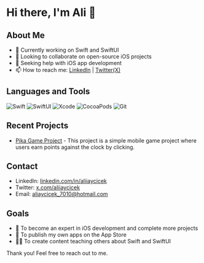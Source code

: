 # Hi there, I'm Ali 👋

## About Me
- 🧠 Currently working on Swift and SwiftUI
- 👯 Looking to collaborate on open-source iOS projects
- 🤔 Seeking help with iOS app development
- 📫 How to reach me: [LinkedIn](https://www.linkedin.com/in/aliiaycicek/) | [Twitter(X)](https://x.com/aliiaycicek)

## Languages and Tools

![Swift](https://img.shields.io/badge/Swift-1575F9?style=for-the-badge&logo=swift&logoColor=white)
![SwiftUI](https://img.shields.io/badge/SwiftUI-000000?style=for-the-badge&logo=swift&logoColor=white)
![Xcode](https://img.shields.io/badge/Xcode-1575F9?style=for-the-badge&logo=xcode&logoColor=white)
![CocoaPods](https://img.shields.io/badge/CocoaPods-FA2A02?style=for-the-badge&logo=cocoapods&logoColor=white)
![Git](https://img.shields.io/badge/Git-F05032?style=for-the-badge&logo=git&logoColor=white)

## Recent Projects

- [Pika Game Project](https://github.com/aliiaycicek/PikaGame-Project) - This project is a simple mobile game project where users earn points against the clock by clicking.

## Contact

- LinkedIn: [linkedin.com/in/aliiaycicek](https://www.linkedin.com/in/aliiaycicek/)
- Twitter: [x.com/aliiaycicek](https://x.com/aliiaycicek)
- Email: aliaycicek_7010@hotmail.com

## Goals

- 🚀 To become an expert in iOS development and complete more projects
- 📱 To publish my own apps on the App Store
- 👨‍🏫 To create content teaching others about Swift and SwiftUI

Thank you! Feel free to reach out to me.
